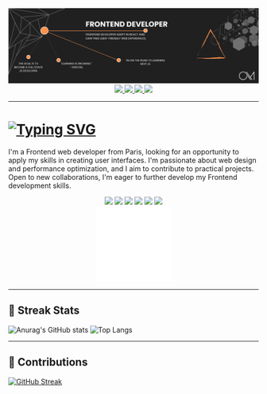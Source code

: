 <img src="./banner.png">

<div align="center">
  <a href="https://www.linkedin.com/in/oliviermaria09/" target="_blank">
    <img src="https://img.shields.io/badge/LinkedIn-0077B5?style=for-the-badge&logo=linkedin&logoColor=white">
  </a>
  <a href="mailto:olivier-maria@hotmail.com">
    <img src="https://img.shields.io/badge/Gmail-D14836?style=for-the-badge&logo=gmail&logoColor=white">
  </a>
  <a href="discordapp.com/users/399914873489719296" target="_blank">
    <img src="https://img.shields.io/badge/Discord-5865F2?style=for-the-badge&logo=discord&logoColor=white">
  </a>
  <a href="https://maria-olivier-portfolio.netlify.app/" target="_blank">
    <img src="https://img.shields.io/badge/Portfolio-255E63?style=for-the-badge&logo=About.me&logoColor=white">
  </a>
</div>

<hr>

<h1 align="left">
  <a href="https://git.io/typing-svg"><img src="https://readme-typing-svg.herokuapp.com?font=Poppins&weight=500&size=35&duration=4000&pause=&color=F7F0F0&random=false&width=500&height=70&lines=Hello+Everyone+!+%F0%9F%91%8B;I'm+Olivier.;I'm+a+frontend+developer+!;Open+to+work!+%F0%9F%92%BB" alt="Typing SVG" /></a>
</h1>

<div align="left">
  <p>
    I'm a Frontend web developer from Paris, looking for an opportunity to apply my skills in creating user interfaces. I'm passionate about web design and performance optimization, and I aim to contribute to practical projects. Open to new collaborations, I'm eager to further develop my Frontend development skills.
  </p>
</div>

<div align="center">
<img src="https://img.shields.io/badge/HTML5-E34F26?style=for-the-badge&logo=html5&logoColor=white">
<img src="https://img.shields.io/badge/CSS3-1572B6?style=for-the-badge&logo=css3&logoColor=white">
<img src="https://img.shields.io/badge/Sass-CC6699?style=for-the-badge&logo=sass&logoColor=white">
<img src="https://img.shields.io/badge/JavaScript-323330?style=for-the-badge&logo=javascript&logoColor=F7DF1E">
<img src="https://img.shields.io/badge/React-20232A?style=for-the-badge&logo=react&logoColor=61DAFB">
<img src="https://img.shields.io/badge/next%20js-000000?style=for-the-badge&logo=nextdotjs&logoColor=white">
</div>
<div align="center">
  <img src="Animation - 1699445676804.gif">
</div>

<hr>

<h2>🚀 Streak Stats</h2>

![Anurag's GitHub stats](https://github-readme-stats.vercel.app/api?username=OlivierMaria&show_icons=true&theme=codeSTACKr)
![Top Langs](https://github-readme-stats.vercel.app/api/top-langs/?username=OlivierMaria&layout=compact&theme=codeSTACKr)

<hr>

<h2>🤝 Contributions</h2>

[![GitHub Streak](https://github-readme-streak-stats.herokuapp.com?user=OlivierMaria&theme=shadow-orange)](https://git.io/streak-stats)


